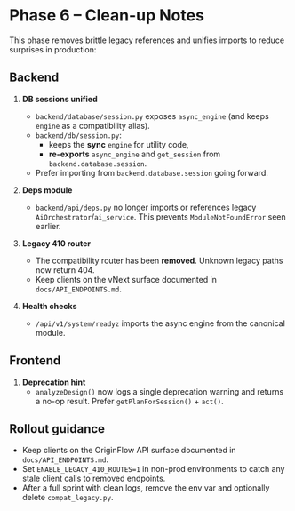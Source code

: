 # Phase 6 – Clean-up Notes

This phase removes brittle legacy references and unifies imports to reduce surprises in production:

## Backend
1. **DB sessions unified**
   - `backend/database/session.py` exposes `async_engine` (and keeps `engine` as a compatibility alias).
   - `backend/db/session.py`:
     - keeps the **sync** `engine` for utility code,
     - **re-exports** `async_engine` and `get_session` from `backend.database.session`.
   - Prefer importing from `backend.database.session` going forward.

2. **Deps module**
   - `backend/api/deps.py` no longer imports or references legacy `AiOrchestrator`/`ai_service`. This prevents `ModuleNotFoundError` seen earlier.

3. **Legacy 410 router**
   - The compatibility router has been **removed**. Unknown legacy paths now return 404.
   - Keep clients on the vNext surface documented in `docs/API_ENDPOINTS.md`.

4. **Health checks**
   - `/api/v1/system/readyz` imports the async engine from the canonical module.

## Frontend
1. **Deprecation hint**
   - `analyzeDesign()` now logs a single deprecation warning and returns a no-op result. Prefer `getPlanForSession()` + `act()`.

## Rollout guidance
- Keep clients on the OriginFlow API surface documented in `docs/API_ENDPOINTS.md`.
- Set `ENABLE_LEGACY_410_ROUTES=1` in non-prod environments to catch any stale client calls to removed endpoints.
- After a full sprint with clean logs, remove the env var and optionally delete `compat_legacy.py`.

